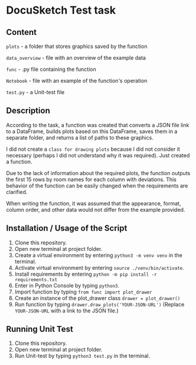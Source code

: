 # DocuSketch Test task
## Content

`plots` - a folder that stores graphics saved by the function

`data_overview` - file with an overview of the example data

`func` - .py file containing the function

`Notebook` - file with an example of the function's operation

`test.py` - a Unit-test file

## Description

According to the task, a function was created that converts a JSON file link to a DataFrame, builds plots based on this DataFrame, saves them in a separate folder, and returns a list of paths to these graphics.

I did not create a `class for drawing plots` because I did not consider it necessary (perhaps I did not understand why it was required). Just created a function.

Due to the lack of information about the required plots, the function outputs the first 15 rows by room names for each column with deviations. This behavior of the function can be easily changed when the requirements are clarified.

When writing the function, it was assumed that the appearance, format, column order, and other data would not differ from the example provided.

## Installation / Usage of the Script

1. Clone this repository.
2. Open new terminal at project folder.
3. Create a virtual environment by entering `python3 -m venv venv` in the terminal.
4. Activate virtual environment by entering `source ./venv/bin/activate`.
5. Install requirements by entering `python -m pip install -r requirements.txt`
6. Enter in Python Console by typing `python3`.
7. Import function by typing `from func import plot_drawer`
8. Create an instance of the plot_drawer class `drawer = plot_drawer()`
9. Run function by typing `drawer.draw_plots('YOUR-JSON-URL')` (Replace `YOUR-JSON-URL` with a link to the JSON file.)

## Running Unit Test

1. Clone this repository.
2. Open new terminal at project folder.
3. Run Unit-test by typing `python3 test.py` in the terminal.